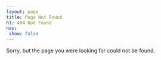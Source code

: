 ```yaml
---
layout: page
title: Page Not Found
h1: 404 Not Found
nav:
 show: false
---
```


Sorry, but the page you were looking for could not be found.
